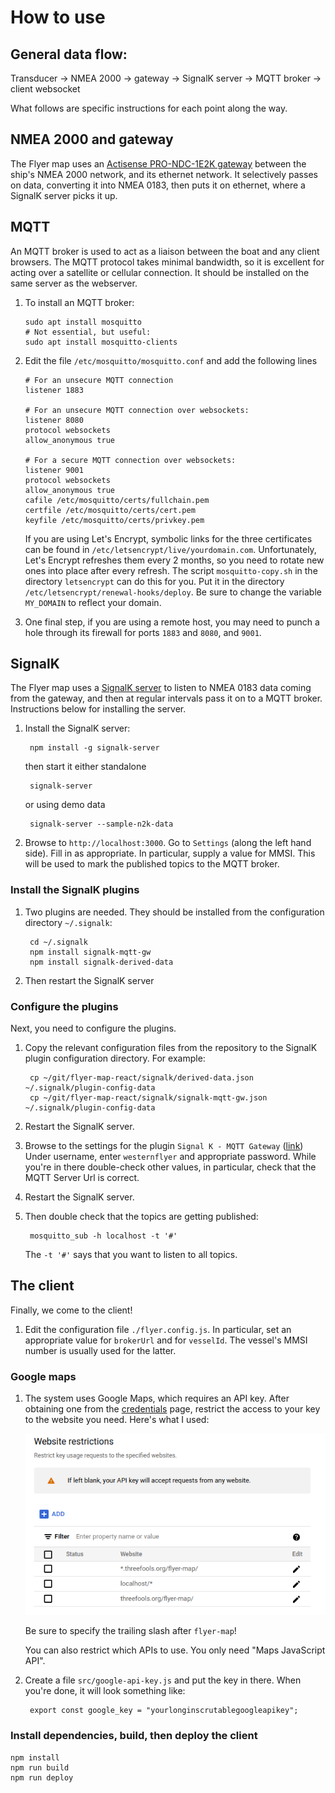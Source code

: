 # How to use

## General data flow:

Transducer -> NMEA 2000 -> gateway -> SignalK server -> MQTT broker -> client websocket

What follows are specific instructions for each point along the way.

## NMEA 2000 and gateway

The Flyer map uses an [Actisense PRO-NDC-1E2K
gateway](https://actisense.com/products/pro-ndc-1e2k/) between the ship's NMEA
2000 network, and its ethernet network. It selectively passes on data,
converting it into NMEA 0183, then puts it on ethernet, where a SignalK server
picks it up.

## MQTT

An MQTT broker is used to act as a liaison between the boat and any client
browsers. The MQTT protocol takes minimal bandwidth, so it is excellent for
acting over a satellite or cellular connection. It should be installed on the
same server as the webserver.

1. To install an MQTT broker:

    ```
    sudo apt install mosquitto
    # Not essential, but useful:
    sudo apt install mosquitto-clients
    ```

2. Edit the file `/etc/mosquitto/mosquitto.conf` and add the following lines

    ```
    # For an unsecure MQTT connection
    listener 1883
    
    # For an unsecure MQTT connection over websockets:
    listener 8080
    protocol websockets
    allow_anonymous true
    
    # For a secure MQTT connection over websockets:
    listener 9001
    protocol websockets
    allow_anonymous true
    cafile /etc/mosquitto/certs/fullchain.pem
    certfile /etc/mosquitto/certs/cert.pem
    keyfile /etc/mosquitto/certs/privkey.pem
    ```

   If you are using Let's Encrypt, symbolic links for the three certificates can be
   found in `/etc/letsencrypt/live/yourdomain.com`. Unfortunately, Let's Encrypt
   refreshes them every 2 months, so you need to rotate new ones into place after
   every refresh. The script `mosquitto-copy.sh` in the directory `letsencrypt` can
   do this for you. Put it in the directory
   `/etc/letsencrypt/renewal-hooks/deploy`. Be sure to change the variable
   `MY_DOMAIN` to reflect your domain.

3. One final step, if you are using a remote host, you may need to punch a hole
   through its firewall for ports `1883` and `8080`, and `9001`.


## SignalK

The Flyer map uses a [SignalK server](https://github.com/SignalK/signalk-server)
to listen to NMEA 0183 data coming from the gateway, and then at regular
intervals pass it on to a MQTT broker. Instructions below for installing the
server.

1. Install the SignalK server:

        npm install -g signalk-server

    then start it either standalone

        signalk-server

    or using demo data

        signalk-server --sample-n2k-data

2. Browse to `http://localhost:3000`. Go to `Settings` (along the left hand
   side). Fill in as appropriate. In particular, supply a value for MMSI. This
   will be used to mark the published topics to the MQTT broker.

### Install the SignalK plugins

1. Two plugins are needed. They should be installed from the configuration
   directory `~/.signalk`:

        cd ~/.signalk
        npm install signalk-mqtt-gw
        npm install signalk-derived-data

2. Then restart the SignalK server

### Configure the plugins

Next, you need to configure the plugins.

1. Copy the relevant configuration files from the repository to the SignalK
   plugin configuration directory. For example:

        cp ~/git/flyer-map-react/signalk/derived-data.json ~/.signalk/plugin-config-data
        cp ~/git/flyer-map-react/signalk/signalk-mqtt-gw.json ~/.signalk/plugin-config-data

2. Restart the SignalK server.

3. Browse to the settings for the plugin `Signal K - MQTT
   Gateway`
   ([link](http://localhost:3000/admin/#/serverConfiguration/plugins/signalk-mqtt-gw))
   Under username, enter `westernflyer` and appropriate password. While you're in
   there double-check other values, in particular, check that the MQTT Server Url
   is correct.

4. Restart the SignalK server.

5. Then double check that the topics are getting published:

        mosquitto_sub -h localhost -t '#'

    The `-t '#'` says that you want to listen to all topics.


## The client

Finally, we come to the client!

1. Edit the configuration file `./flyer.config.js`. In particular, set an appropriate
value for `brokerUrl` and for `vesselId`. The vessel's MMSI number is usually
used for the latter.

### Google maps

1. The system uses Google Maps, which requires an API key. After obtaining one from
the [credentials](https://console.cloud.google.com/google/maps-apis/credentials)
page, restrict the access to your key to the website you need. Here's what I
used:

    <img src="./images/website_restrictions.png" alt="Be sure to specify the trailing slash!">
    
    Be sure to specify the trailing slash after `flyer-map`!
    
    You can also restrict which APIs to use. You only need "Maps JavaScript API".

2. Create a file `src/google-api-key.js` and put the key in there. When you're done,
it will look something like:

        export const google_key = "yourlonginscrutablegoogleapikey";

### Install dependencies, build, then deploy the client
    npm install
    npm run build
    npm run deploy
